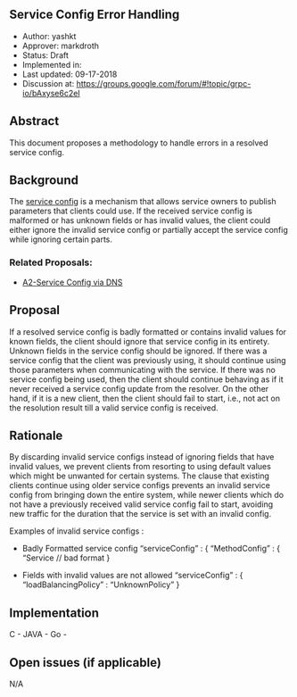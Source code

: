 Service Config Error Handling
----
* Author: yashkt
* Approver: markdroth
* Status: Draft
* Implemented in:
* Last updated: 09-17-2018
* Discussion at: https://groups.google.com/forum/#!topic/grpc-io/bAxyse6c2eI

## Abstract

This document proposes a methodology to handle errors in a resolved service
config.

## Background

The
[service config](https://github.com/grpc/grpc/blob/master/doc/service_config.md)
is a mechanism that allows service owners to publish
parameters that clients could use. If the received service config is malformed
or has unknown fields or has invalid values, the client could either ignore the
invalid service config or partially accept the service config while ignoring
certain parts.


### Related Proposals:
* [A2-Service Config via DNS](A2-service-configs-in-dns.md)

## Proposal

If a resolved service config is badly formatted or contains invalid values for
known fields, the client should ignore that service config in its entirety.
Unknown fields in the service config should be ignored. If there was a service
config that the client was previously using, it should continue using those
parameters when communicating with the service. If there was no service config
being used, then the client should continue behaving as if it never received a
service config update from the resolver. On the other hand, if it is a new
client, then the client should fail to start, i.e., not act on the resolution
result till a valid service config is received.

## Rationale

By discarding invalid service configs instead of ignoring fields that have
invalid values, we prevent clients from resorting to using default values which
might be unwanted for certain systems. The clause that existing clients continue
using older service configs prevents an invalid service config from bringing
down the entire system, while newer clients which do not have a previously
received valid service config fail to start, avoiding new traffic for the
duration that the service is set with an invalid config.

Examples of invalid service configs :

* Badly Formatted service config
“serviceConfig” : {
  “MethodConfig” :
   {
   “Service // bad format
  }

* Fields with invalid values are not allowed
“serviceConfig” : {
      “loadBalancingPolicy” : “UnknownPolicy”
}

## Implementation

C -
JAVA -
Go -

## Open issues (if applicable)

N/A
